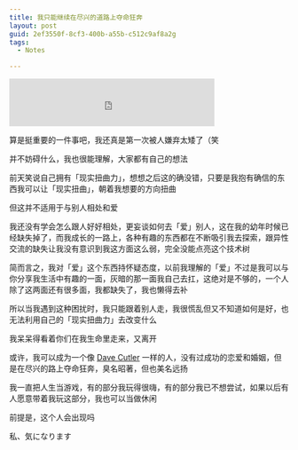 ```yaml
---
title: 我只能继续在尽兴的道路上夺命狂奔
layout: post
guid: 2ef3550f-8cf3-400b-a55b-c512c9af8a2g
tags:
  - Notes

---
```


<iframe frameborder="no" border="0" marginwidth="0" marginheight="0" width="370" height="86" src="http://music.163.com/outchain/player?type=2&id=5041667&auto=0&height=66"></iframe>

算是挺重要的一件事吧，我还真是第一次被人嫌弃太矮了（笑

并不妨碍什么，我也很能理解，大家都有自己的想法

前天笑说自己拥有「现实扭曲力」，想想之后这的确没错，只要是我抱有确信的东西我可以让「现实扭曲」，朝着我想要的方向扭曲

但这并不适用于与别人相处和爱

我还没有学会怎么跟人好好相处，更妄谈如何去「爱」别人，这在我的幼年时候已经缺失掉了，而我成长的一路上，各种有趣的东西都在不断吸引我去探索，跟异性交流的缺失让我没有意识到我这方面这么弱，完全没能点亮这个技术树

简而言之，我对「爱」这个东西持怀疑态度，以前我理解的「爱」不过是我可以与你分享我生活中有趣的一面，灰暗的那一面我自己去扛，这绝对是不够的，一个人除了这两面还有很多面，我都缺失了，我也懒得去补

所以当我遇到这种困扰时，我只能跟着别人走，我很慌乱但又不知道如何是好，也无法利用自己的「现实扭曲力」去改变什么

我呆呆得看着你们在我生命里走来，又离开

或许，我可以成为一个像 [Dave Cutler](https://zh.wikipedia.org/wiki/%E6%88%B4%E5%A4%AB%C2%B7%E5%8D%A1%E7%89%B9%E5%8B%92) 一样的人，没有过成功的恋爱和婚姻，但是在尽兴的路上夺命狂奔，臭名昭著，但也美名远扬

我一直把人生当游戏，有的部分我玩得很嗨，有的部分我已不想尝试，如果以后有人愿意带着我玩这部分，我也可以当做休闲

前提是，这个人会出现吗

私、気になります